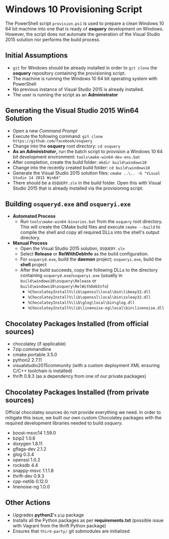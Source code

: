 # Windows 10 Provisioning Script

The PowerShell script `provision.ps1` is used to prepare a clean Windows 10 64 bit machine into one that is ready of **osquery** development on Windows. However, the script does _not_ automate the generation of the Visual Studio 2015 solution nor performs the build process.

## Initial Assumptions

 * `git` for Windows should be already installed in order to `git clone` the **osquery** repository containing the provisioning script.
 * The machine is running the Windows 10 64 bit operating system with PowerShell
 * No previous instance of Visual Studio 2015 is already installed.
 * The user is running the script as an **Administrator**

## Generating the Visual Studio 2015 Win64 Solution

 * Open a new *Command Prompt*
 * Execute the following command: `git clone https://github.com/facebook/osquery`
 * Change into the **osquery** root directory: `cd osquery`
 * **As an _Administrator_,** run the batch script to provision a Windows 10 64 bit development environment: `tools\make-win64-dev-env.bat`
 * After completion, create the build folder: `mkdir build\windows10`
 * Change into the recently created build folder: `cd build\windows10`
 * Generate the Visual Studio 2015 solution files: `cmake ..\.. -G "Visual Studio 14 2015 Win64"`
 * There should be a `OSQUERY.sln` in the build folder. Open this with Visual Studio 2015 that is already installed via the provisioning script.

## Building `osqueryd.exe` and `osqueryi.exe`
 
 * **Automated Process**
   * Run `tools\make-win64-binaries.bat` from the `osquery` root directory. This will create the CMake build files and execute `cmake --build` to compile the shell and copy all required DLLs into the shell's output directory.
 * **Manual Process**
   * Open the Visual Studio 2015 solution, `OSQUERY.sln`
   * Select **Release** or **RelWithDebInfo** as the build configuration.
   * For `osqueryd.exe`, build the **daemon** project; `osqueryi.exe`, build the **shell** project
   * After the build succeeds, copy the following DLLs to the directory containing `osqueryd.exe`/`osqueryi.exe` (usually in `build\windows10\osquery\Release` or `build\windows10\osquery\RelWithDebInfo`)
     * `%ChocolateyInstall%\lib\openssl\local\bin\libeay32.dll`
     * `%ChocolateyInstall%\lib\openssl\local\bin\ssleay32.dll`
     * `%ChocolateyInstall%\lib\glog\local\bin\glog.dll`
     * `%ChocolateyInstall%\lib\linenoise-ng\local\bin\linenoise.dll`
   
## Chocolatey Packages Installed (from official sources)

 * chocolatey (if applicable)
 * 7zip.commandline
 * cmake.portable 3.5.0
 * python2 2.7.11
 * visualstudio2015community (with a custom deployment XML ensuring C/C++ toolchain is installed)
 * thrift 0.9.3 (as a dependency from one of our private packages)

## Chocolatey Packages Installed (from private sources)

Official chocolatey sources do not provide everything we need. In order to mitigate this issue, we built our own custom Chocolatey packages with the required development libraries needed to build *osquery*.

 * boost-msvc14 1.59.0
 * bzip2 1.0.6
 * doxygen 1.8.11
 * gflags-dev 2.1.2
 * glog 0.3.4
 * openssl 1.0.2
 * rocksdb 4.4
 * snappy-msvc 1.1.1.8
 * thrift-dev 0.9.3
 * cpp-netlib 0.12.0
 * linenoise-ng 1.0.0

## Other Actions

 * Upgrades **python2**'s `pip` package
 * Installs all the Python packages as per **requirements.txt** (possible issue with Vagrant from the thrift Python package)
 * Ensures that `third-party/` git submodules are initialized
